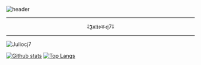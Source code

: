 ![header](https://capsule-render.vercel.app/api?type=wave&color=gradient&height=150&section=header)

---
<p align="center">⸸𝕵𝖚𝖑𝖎𝖔𖤐𝖈𝖏7⸸</p>

---
<p align=left> <img src=https://komarev.com/ghpvc/?username=Juliocj7 alt=Juliocj7 /> </p>

[![Github stats](https://github-readme-stats.vercel.app/api?username=Juliocj7&show_icons=true&theme=dark&include_all_commits=true)](https://github.com/Juliocj7/github-readme-stats)
[![Top Langs](https://github-readme-stats.vercel.app/api/top-langs/?username=Juliocj7&layout=compact&theme=dark)](https://github.com/Juliocj7/github-readme-stats)
